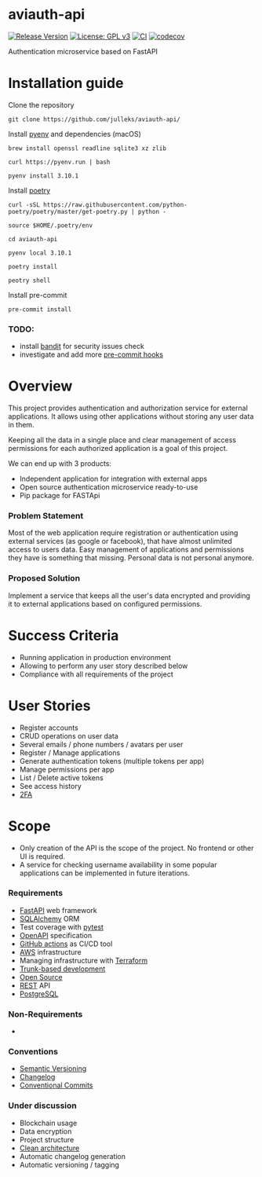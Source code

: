 # aviauth-api
[![Release Version](https://img.shields.io/github/v/release/julleks/aviauth-api.svg?sort=semver)](https://github.com/julleks/aviauth-api/releases)
[![License: GPL v3](https://img.shields.io/badge/License-GPLv3-blue.svg)](https://github.com/julleks/aviauth-api/blob/develop/LICENSE)
[![CI](https://github.com/julleks/aviauth-api/actions/workflows/test.yml/badge.svg?branch=master)](https://github.com/julleks/aviauth-api/actions?query=branch%3A+master)
[![codecov](https://codecov.io/gh/julleks/aviauth-api/branch/master/graph/badge.svg)](https://codecov.io/gh/julleks/aviauth-api)

Authentication microservice based on FastAPI


# Installation guide

Clone the repository
```shell
git clone https://github.com/julleks/aviauth-api/
```

Install [pyenv](https://github.com/pyenv/pyenv/wiki#suggested-build-environment) and dependencies (macOS)
```shell
brew install openssl readline sqlite3 xz zlib

curl https://pyenv.run | bash

pyenv install 3.10.1
```

Install [poetry](https://python-poetry.org)
```shell
curl -sSL https://raw.githubusercontent.com/python-poetry/poetry/master/get-poetry.py | python -

source $HOME/.poetry/env
```

```shell
cd aviauth-api

pyenv local 3.10.1

poetry install

peotry shell
```

Install pre-commit
```shell
pre-commit install
```


### TODO:
- install [bandit](https://bandit.readthedocs.io/en/latest/) for security issues check
- investigate and add more [pre-commit hooks](https://github.com/pre-commit/pre-commit-hooks)


# Overview

This project provides authentication and authorization service for external applications.
It allows using other applications without storing any user data in them.

Keeping all the data in a single place and clear management of access permissions for each
authorized application is a goal of this project.

We can end up with 3 products:
- Independent application for integration with external apps
- Open source authentication microservice ready-to-use
- Pip package for FASTApi


### Problem Statement

Most of the web application require registration or authentication using external services 
(as google or facebook), that have almost unlimited access to users data. Easy management of 
applications and permissions they have is something that missing.
Personal data is not personal anymore.


### Proposed Solution

Implement a service that keeps all the user's data encrypted and providing it
to external applications based on configured permissions.


# Success Criteria

- Running application in production environment
- Allowing to perform any user story described below
- Compliance with all requirements of the project


# User Stories

- Register accounts
- CRUD operations on user data
- Several emails / phone numbers / avatars per user
- Register / Manage applications
- Generate authentication tokens (multiple tokens per app)
- Manage permissions per app
- List / Delete active tokens
- See access history
- [2FA](https://en.wikipedia.org/wiki/Multi-factor_authentication)


# Scope

- Only creation of the API is the scope of the project. No frontend or other UI is required.
- A service for checking username availability in some popular applications
can be implemented in future iterations.


### Requirements

- [FastAPI](https://fastapi.tiangolo.com) web framework
- [SQLAlchemy](https://www.sqlalchemy.org) ORM
- Test coverage with [pytest](https://docs.pytest.org/en/6.2.x/contents.html)
- [OpenAPI](https://swagger.io/specification/) specification
- [GitHub actions](https://github.com/features/actions) as CI/CD tool
- [AWS](http://aws.amazon.com) infrastructure
- Managing infrastructure with [Terraform](https://www.terraform.io)
- [Trunk-based development](https://www.atlassian.com/continuous-delivery/continuous-integration/trunk-based-development)
- [Open Source](https://opensource.org)
- [REST](https://restfulapi.net) API
- [PostgreSQL](https://www.postgresql.org)


### Non-Requirements

- 

### Conventions 

- [Semantic Versioning](https://semver.org/)
- [Changelog](https://keepachangelog.com/en/1.1.0/)
- [Conventional Commits](https://www.conventionalcommits.org/en/v1.0.0/)


### Under discussion

- Blockchain usage
- Data encryption
- Project structure
- [Clean architecture](https://breadcrumbscollector.tech/python-the-clean-architecture-in-2021/)
- Automatic changelog generation
- Automatic versioning / tagging

